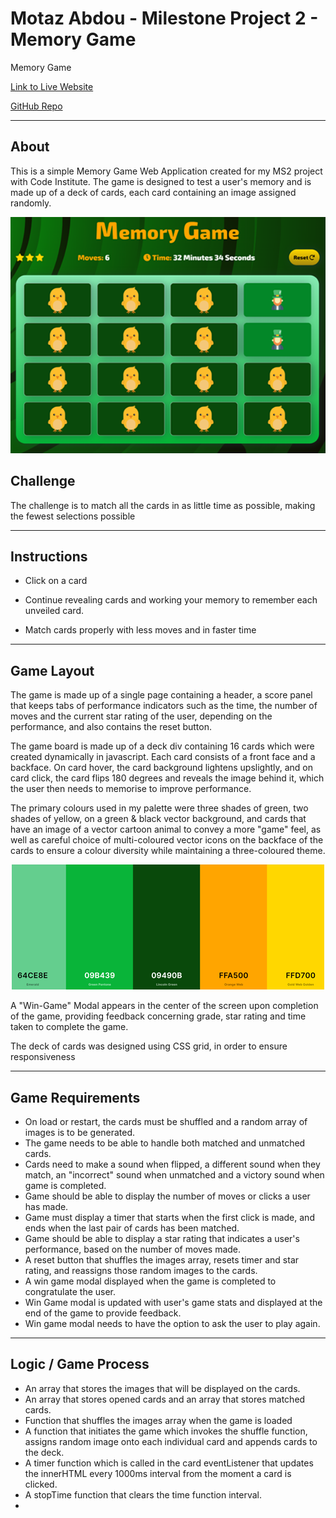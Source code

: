 # Motaz Abdou - Milestone Project 2 - Memory Game
Memory Game  

  

[Link to Live Website](https://motazabdou.github.io/MS2-MemoryGame/)

  

[GitHub Repo](https://github.com/motazabdou/MS2-MemoryGame) 

  

***  

  

## About   

  

This is a simple Memory Game Web Application created for my MS2 project with Code Institute. The game is designed to test a user's memory and is made up of a deck of cards, each card containing an image assigned randomly.

<p align="center">
   <img src="images/appScreenshot.png" alt="screenshot of memory game"/>
</p>

 ## Challenge
 
 The challenge is to match all the cards in as little time as possible, making the fewest selections possible

*** 

## Instructions

* Click on a card

* Continue revealing cards and working your memory to remember each unveiled card.

* Match cards properly with less moves and in faster time

 ***

## Game Layout

The game is made up of a single page containing a header, a score panel that keeps tabs of performance indicators such as the time, the number of moves and the current star rating of the user, depending on the performance, and also contains the reset button.

The game board is made up of a deck div containing 16 cards which were created dynamically in javascript. Each card consists of a front face and a backface. On card hover, the card background lightens upslightly, and on card click, the card flips 180 degrees and reveals the image behind it, which the user then needs to memorise to improve performance. 

The primary colours used in my palette were three shades of green, two shades of yellow, on a green & black vector background, and cards that have an image of a vector cartoon animal to convey a more "game" feel, as well as careful choice of multi-coloured vector icons on the backface of the cards to ensure a colour diversity while maintaining a three-coloured theme. 


<p align="center">
   <img src="images/palette.png" alt="screenshot of colour palette"/>
</p>

A "Win-Game" Modal appears in the center of the screen upon completion of the game, providing feedback concerning grade, star rating and time taken to complete the game.

The deck of cards was designed using CSS grid, in order to ensure responsiveness

***

## Game Requirements

* On load or restart, the cards must be shuffled and a random array of images is to be generated.
* The game needs to be able to handle both matched and unmatched cards.
* Cards need to make a sound when flipped, a different sound when they match, an "incorrect" sound when unmatched and a victory sound when game is completed.
* Game should be able to display the number of moves or clicks a user has made.
* Game must display a timer that starts when the first click is made, and ends when the last pair of cards has been matched.
* Game should be able to display a star rating that indicates a user's performance, based on the number of moves made. 
* A reset button that shuffles the images array, resets timer and star rating, and reassigns those random images to the cards.
* A win game modal displayed when the game is completed to congratulate the user.
* Win Game modal is updated with user's game stats and displayed at the end of the game to provide feedback. 
* Win game modal needs to have the option to ask the user to play again.

***
 
## Logic / Game Process

* An array that stores the images that will be displayed on the cards.
* An array that stores opened cards and an array that stores matched cards.
* Function that shuffles the images array when the game is loaded
* A function that initiates the game which invokes the shuffle function, assigns random image onto each individual card and appends cards to the deck.
* A timer function which is called in the card eventListener that updates the innerHTML every 1000ms interval from the moment a card is clicked.
* A stopTime function that clears the time function interval.
*  
